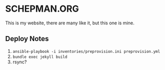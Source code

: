 # SCHEPMAN.ORG

This is my website, there are many like it, but this one is mine.

## Deploy Notes

1. `ansible-playbook -i inventories/preprovision.ini preprovision.yml`
2. `bundle exec jekyll build`
2. rsync?
